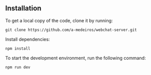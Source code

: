 ## Installation
To get a local copy of the code, clone it by running:
```
git clone https://github.com/a-medeiros/webchat-server.git
```

Install dependencies:
```
npm install
```

To start the development environment, run the following command:
```
npm run dev
```
